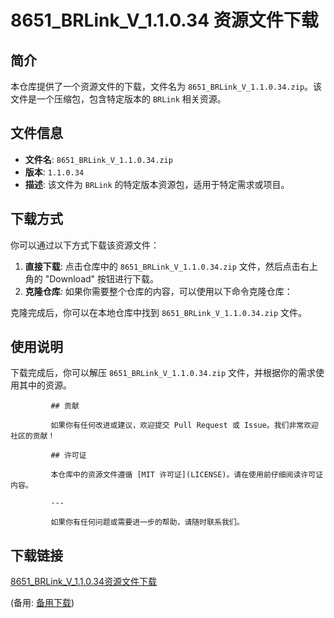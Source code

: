  # 8651_BRLink_V_1.1.0.34 资源文件下载

 ## 简介

 本仓库提供了一个资源文件的下载，文件名为 `8651_BRLink_V_1.1.0.34.zip`。该文件是一个压缩包，包含特定版本的 `BRLink` 相关资源。

 ## 文件信息

 - **文件名**: `8651_BRLink_V_1.1.0.34.zip`
 - **版本**: `1.1.0.34`
 - **描述**: 该文件为 `BRLink` 的特定版本资源包，适用于特定需求或项目。

 ## 下载方式

 你可以通过以下方式下载该资源文件：

 1. **直接下载**: 点击仓库中的 `8651_BRLink_V_1.1.0.34.zip` 文件，然后点击右上角的 "Download" 按钮进行下载。
 2. **克隆仓库**: 如果你需要整个仓库的内容，可以使用以下命令克隆仓库：

 克隆完成后，你可以在本地仓库中找到 `8651_BRLink_V_1.1.0.34.zip` 文件。

 ## 使用说明

下载完成后，你可以解压 `8651_BRLink_V_1.1.0.34.zip` 文件，并根据你的需求使用其中的资源。

             ## 贡献

             如果你有任何改进或建议，欢迎提交 Pull Request 或 Issue。我们非常欢迎社区的贡献！

             ## 许可证

             本仓库中的资源文件遵循 [MIT 许可证](LICENSE)。请在使用前仔细阅读许可证内容。

             ---

             如果你有任何问题或需要进一步的帮助，请随时联系我们。
 ## 下载链接
[8651_BRLink_V_1.1.0.34资源文件下载](https://pan.quark.cn/s/2c32d0aca38e) 

(备用: [备用下载](https://pan.baidu.com/s/1DpaOG3jjOrUWtAaAjwEadg?pwd=1234))
